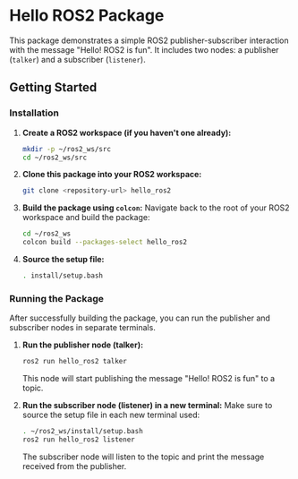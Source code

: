 # Hello ROS2 Package

This package demonstrates a simple ROS2 publisher-subscriber interaction with the message "Hello! ROS2 is fun". It includes two nodes: a publisher (`talker`) and a subscriber (`listener`).

## Getting Started

### Installation

1. **Create a ROS2 workspace (if you haven't one already):**
    ```bash
    mkdir -p ~/ros2_ws/src
    cd ~/ros2_ws/src
    ```

2. **Clone this package into your ROS2 workspace:**
    ```bash
    git clone <repository-url> hello_ros2
    ```

3. **Build the package using `colcon`:**
    Navigate back to the root of your ROS2 workspace and build the package:
    ```bash
    cd ~/ros2_ws
    colcon build --packages-select hello_ros2
    ```

4. **Source the setup file:**
    ```bash
    . install/setup.bash
    ```

### Running the Package

After successfully building the package, you can run the publisher and subscriber nodes in separate terminals.

1. **Run the publisher node (talker):**
    ```bash
    ros2 run hello_ros2 talker
    ```
    This node will start publishing the message "Hello! ROS2 is fun" to a topic.

2. **Run the subscriber node (listener) in a new terminal:**
    Make sure to source the setup file in each new terminal used:
    ```bash
    . ~/ros2_ws/install/setup.bash
    ros2 run hello_ros2 listener
    ```
    The subscriber node will listen to the topic and print the message received from the publisher.

